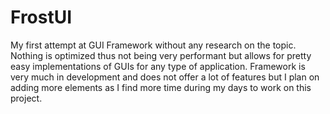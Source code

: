 # FrostUI

My first attempt at GUI Framework without any research on the topic. Nothing is optimized thus not being very performant but allows for pretty easy implementations of GUIs for any type of application. Framework is very much in development and does not offer a lot of features but I plan on adding more elements as I find more time during my days to work on this project.
